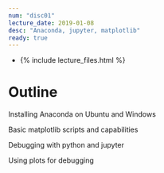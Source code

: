 ```yaml
---
num: "disc01"
lecture_date: 2019-01-08
desc: "Anaconda, jupyter, matplotlib"
ready: true
---
```


* {% include lecture_files.html %}

# Outline

Installing Anaconda on Ubuntu and Windows

Basic matplotlib scripts and capabilities

Debugging with python and jupyter

Using plots for debugging